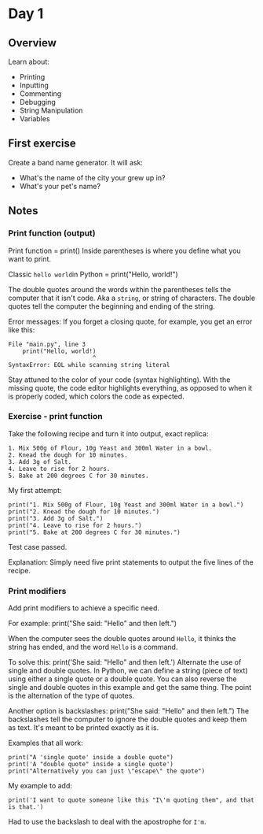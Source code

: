 # Day 1

## Overview

Learn about:

- Printing
- Inputting
- Commenting
- Debugging
- String Manipulation
- Variables


## First exercise

Create a band name generator. It will ask:

- What's the name of the city your grew up in?
- What's your pet's name?


## Notes

### Print function (output)

Print function = print()
Inside parentheses is where you define what you want to print.

Classic `hello world`in Python = print("Hello, world!")

The double quotes around the words within the parentheses tells the computer that it isn't code. Aka a `string`, or string of characters. The double quotes tell the computer the beginning and ending of the string.

Error messages: If you forget a closing quote, for example, you get an error like this:

```
File "main.py", line 3
    print("Hello, world!)
                        ^
SyntaxError: EOL while scanning string literal
```

Stay attuned to the color of your code (syntax highlighting). With the missing quote, the code editor highlights everything, as opposed to when it is properly coded, which colors the code as expected.

### Exercise - print function

Take the following recipe and turn it into output, exact replica:

```
1. Mix 500g of Flour, 10g Yeast and 300ml Water in a bowl.
2. Knead the dough for 10 minutes.
3. Add 3g of Salt.
4. Leave to rise for 2 hours.
5. Bake at 200 degrees C for 30 minutes.
```

My first attempt:

```
print("1. Mix 500g of Flour, 10g Yeast and 300ml Water in a bowl.")
print("2. Knead the dough for 10 minutes.")
print("3. Add 3g of Salt.")
print("4. Leave to rise for 2 hours.")
print("5. Bake at 200 degrees C for 30 minutes.")
```

Test case passed.

Explanation: Simply need five print statements to output the five lines of the recipe.

### Print modifiers

Add print modifiers to achieve a specific need.

For example: print("She said: "Hello" and then left.")

When the computer sees the double quotes around `Hello`, it thinks the string has ended, and the word `Hello` is a command.

To solve this: print('She said: "Hello" and then left.')
Alternate the use of single and double quotes.
In Python, we can define a string (piece of text) using either a single quote or a double quote.
You can also reverse the single and double quotes in this example and get the same thing. The point is the alternation of the type of quotes.

Another option is backslashes: print("She said: \"Hello\" and then left.")
The backslashes tell the computer to ignore the double quotes and keep them as text. It's meant to be printed exactly as it is.

Examples that all work:

```
print("A 'single quote' inside a double quote")
print('A "double quote" inside a single quote')
print("Alternatively you can just \"escape\" the quote")
```

My example to add:

```
print('I want to quote someone like this "I\'m quoting them", and that is that.')
```

Had to use the backslash to deal with the apostrophe for `I'm`.
